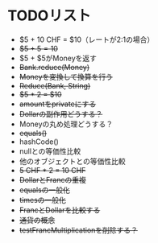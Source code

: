 # TODOリスト

- $5 + 10 CHF = $10（レートが2:1の場合）
- ~~$5 + $5 = 10$~~
- $5 + $5がMoneyを返す
- ~~Bank.reduce(Money)~~
- ~~Moneyを変換して換算を行う~~
- ~~Reduce(Bank, String)~~
- ~~$5 * 2 = $10~~
- ~~amountをprivateにする~~
- ~~Dollarの副作用どうする？~~
- Moneyの丸め処理どうする？
- ~~equals()~~
- hashCode()
- nullとの等価性比較
- 他のオブジェクトとの等価性比較
- ~~5 CHF * 2 = 10 CHF~~
- ~~DollarとFrancの重複~~
- ~~equalsの一般化~~
- ~~timesの一般化~~
- ~~FrancとDollarを比較する~~
- ~~通貨の概念~~
- ~~testFrancMultiplicationを削除する？~~
